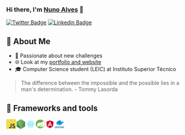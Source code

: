 ### Hi there, I'm [Nuno Alves][website] 👋

[![Twitter Badge](https://img.shields.io/badge/-@nalves599-2da0ba?style=flat-square&labelColor=2da0ba&logo=twitter&logoColor=white&link=https://twitter.com/nalves599)](https://twitter.com/nalves599) 
[![Linkedin Badge](https://img.shields.io/badge/-Nuno%20Alves-2da0ba?style=flat-square&logo=Linkedin&logoColor=white&link=https://www.linkedin.com/in/nuno-francisco-alves/)](https://www.linkedin.com/in/nuno-francisco-alves/) 
## 👨 About Me
- 🚀 Passionate about new challenges
- 🌐 Look at my [portfolio and website][website]
- 🎓 Computer Science student (LEIC) at Instituto Superior Técnico 

> The difference between the impossible and the possible lies in a man's determination. - Tommy Lasorda

## 🧰 Frameworks and tools
[<img align="left" alt="JavaScript" width="26px" src="https://raw.githubusercontent.com/github/explore/80688e429a7d4ef2fca1e82350fe8e3517d3494d/topics/javascript/javascript.png" />][github]
[<img align="left" alt="NodeJs" width="26px" src="https://raw.githubusercontent.com/github/explore/80688e429a7d4ef2fca1e82350fe8e3517d3494d/topics/nodejs/nodejs.png" />][github]
[<img align="left" alt="React" width="26px" src="https://raw.githubusercontent.com/github/explore/80688e429a7d4ef2fca1e82350fe8e3517d3494d/topics/react/react.png" />][github]
[<img align="left" alt="Spring Boot" width="26px" src="https://raw.githubusercontent.com/github/explore/80688e429a7d4ef2fca1e82350fe8e3517d3494d/topics/spring-boot/spring-boot.png" />][github]
[<img align="left" alt="Angular" width="26px" src="https://raw.githubusercontent.com/github/explore/80688e429a7d4ef2fca1e82350fe8e3517d3494d/topics/angular/angular.png" />][github]
[<img align="left" alt="Docker" width="26px" src="https://raw.githubusercontent.com/github/explore/80688e429a7d4ef2fca1e82350fe8e3517d3494d/topics/docker/docker.png" />][github]

[github]: https://github.com/nalves599
[website]: https://nfalves.pt
